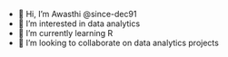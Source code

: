 - 👋 Hi, I’m  Awasthi @since-dec91
- 👀 I’m interested in data analytics
- 🌱 I’m currently learning R
- 💞️ I’m looking to collaborate on data analytics projects


<!---
since-dec91/since-dec91 is a ✨ special ✨ repository because its `README.md` (this file) appears on your GitHub profile.
You can click the Preview link to take a look at your changes.
--->
